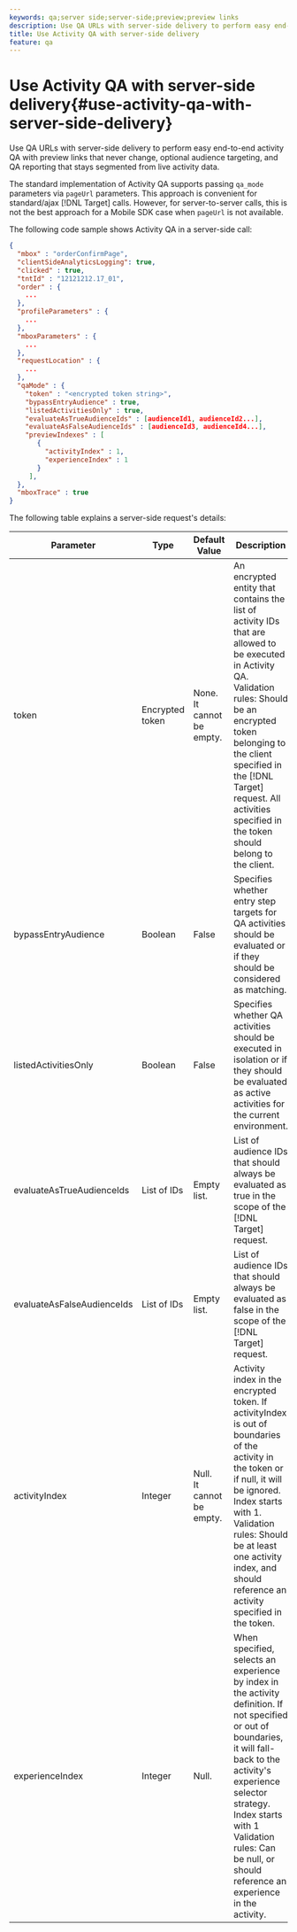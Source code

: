 ```yaml
---
keywords: qa;server side;server-side;preview;preview links
description: Use QA URLs with server-side delivery to perform easy end-to-end activity QA with preview links that never change, optional audience targeting, and QA reporting that stays segmented from live activity data.
title: Use Activity QA with server-side delivery
feature: qa
---
```


# Use Activity QA with server-side delivery{#use-activity-qa-with-server-side-delivery}

Use QA URLs with server-side delivery to perform easy end-to-end activity QA with preview links that never change, optional audience targeting, and QA reporting that stays segmented from live activity data.

The standard implementation of Activity QA supports passing `qa_mode` parameters via `pageUrl` parameters. This approach is convenient for standard/ajax [!DNL Target] calls. However, for server-to-server calls, this is not the best approach for a Mobile SDK case when `pageUrl` is not available.

The following code sample shows Activity QA in a server-side call:

```json
{
  "mbox" : "orderConfirmPage",
  "clientSideAnalyticsLogging": true,
  "clicked" : true,
  "tntId" : "12121212.17_01",
  "order" : {
    ...
  },
  "profileParameters" : {
    ...
  },
  "mboxParameters" : {
    ...
  },
  "requestLocation" : {
    ...
  },
  "qaMode" : {
    "token" : "<encrypted token string>",
    "bypassEntryAudience" : true,
    "listedActivitiesOnly" : true,
    "evaluateAsTrueAudienceIds" : [audienceId1, audienceId2...],
    "evaluateAsFalseAudienceIds" : [audienceId3, audienceId4...],
    "previewIndexes" : [
       {
         "activityIndex" : 1,
         "experienceIndex" : 1
       }
     ],
  },
  "mboxTrace" : true
}
```

The following table explains a server-side request's details:

| Parameter | Type | Default Value | Description |
|--- |--- |--- |--- |
|token|Encrypted token|None.<br>It cannot be empty.|An encrypted entity that contains the list of activity IDs that are allowed to be executed in Activity QA.<br>Validation rules: Should be an encrypted token belonging to the client specified in the [!DNL Target] request. All activities specified in the token should belong to the client.|
|bypassEntryAudience|Boolean|False|Specifies whether entry step targets for QA activities should be evaluated or if they should be considered as matching.|
|listedActivitiesOnly|Boolean|False|Specifies whether QA activities should be executed in isolation or if they should be evaluated as active activities for the current environment.|
|evaluateAsTrueAudienceIds|List of IDs|Empty list.|List of audience IDs that should always be evaluated as true in the scope of the [!DNL Target] request.|
|evaluateAsFalseAudienceIds|List of IDs|Empty list.|List of audience IDs that should always be evaluated as false in the scope of the [!DNL Target] request.|
|activityIndex|Integer|Null.<br>It cannot be empty.|Activity index in the encrypted token. If  activityIndex is out of boundaries of the activity in the token or if null, it will be ignored. Index starts with 1.<br>Validation rules: Should be at least one activity index, and should reference an activity specified in the token.|
|experienceIndex|Integer|Null.|When specified, selects an experience by index in the activity definition. If not specified or out of boundaries, it will fall-back to the activity's experience selector strategy. Index starts with 1  Validation rules: Can be null, or should reference an experience in the activity.|